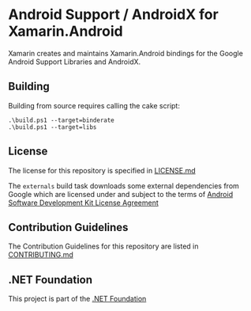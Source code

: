 # Android Support / AndroidX for Xamarin.Android

Xamarin creates and maintains Xamarin.Android bindings for the Google Android Support Libraries and AndroidX.

## Building

Building from source requires calling the cake script:

```
.\build.ps1 --target=binderate
.\build.ps1 --target=libs
```


## License

The license for this repository is specified in
[LICENSE.md](LICENSE.md)

The `externals` build task downloads some external dependencies from Google which are licensed under and subject to the terms of [Android Software Development Kit License Agreement](http://developer.android.com/sdk/terms.html)

## Contribution Guidelines
The Contribution Guidelines for this repository are listed in [CONTRIBUTING.md](.github/CONTRIBUTING.md)

## .NET Foundation
This project is part of the [.NET Foundation](http://www.dotnetfoundation.org/projects)
